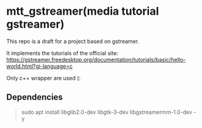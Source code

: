 # mtt_gstreamer(media tutorial gstreamer)
This repo is a draft for a project based on gstreamer. 

It implements the tutorials of the official site:
https://gstreamer.freedesktop.org/documentation/tutorials/basic/hello-world.html?gi-language=c

Only c++ wrapper are used (:

## Dependencies
>sudo apt install libglib2.0-dev libgtk-3-dev libgstreamermm-1.0-dev -y
